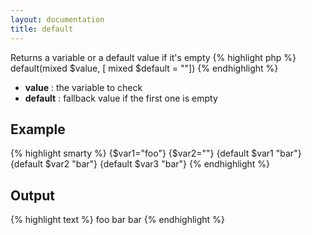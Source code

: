 ```yaml
---
layout: documentation
title: default
---
```


Returns a variable or a default value if it's empty
{% highlight php %}
default(mixed $value, [ mixed $default = ""])
{% endhighlight %}

* **value** : the variable to check
* **default** : fallback value if the first one is empty

## Example
{% highlight smarty %}
{$var1="foo"}
{$var2=""}
{default $var1 "bar"}
{default $var2 "bar"}
{default $var3 "bar"}
{% endhighlight %}

## Output
{% highlight text %}
foo
bar
bar
{% endhighlight %}